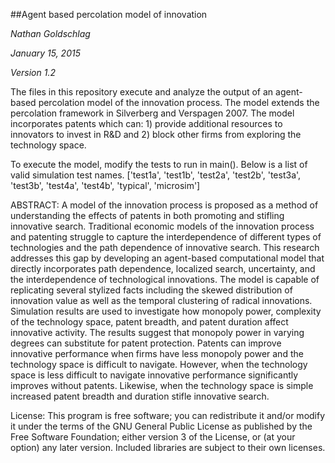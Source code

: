 ##Agent based percolation model of innovation

*Nathan Goldschlag*

*January 15, 2015*

*Version 1.2*


The files in this repository execute and analyze the output of an agent-based percolation model of the innovation process. The model extends the percolation framework in Silverberg and Verspagen 2007. The model incorporates patents which can: 1) provide additional resources to innovators to invest in R&D and 2) block other firms from exploring the technology space.

To execute the model, modify the tests to run in main(). Below is a list of valid simulation test names. 
['test1a', 'test1b', 'test2a', 'test2b', 'test3a', 'test3b', 'test4a', 'test4b', 'typical', 'microsim']

ABSTRACT:
A model of the innovation process is proposed as a method of understanding the effects of patents in both promoting and stifling innovative search. Traditional economic models of the innovation process and patenting struggle to capture the interdependence of different types of technologies and the path dependence of innovative search. This research addresses this gap by developing an agent-based computational model that directly incorporates path dependence, localized search, uncertainty, and the interdependence of technological innovations. The model is capable of replicating several stylized facts including the skewed distribution of innovation value as well as the temporal clustering of radical innovations. Simulation results are used to investigate how monopoly power, complexity of the technology space, patent breadth, and patent duration affect innovative activity. The results suggest that monopoly power in varying degrees can substitute for patent protection. Patents can improve innovative performance when firms have less monopoly power and the technology space is difficult to navigate. However, when the technology space is less difficult to navigate innovative performance significantly improves without patents. Likewise, when the technology space is simple increased patent breadth and duration stifle innovative search.

License: This program is free software; you can redistribute it and/or modify it under the terms of the GNU General Public License as published by the Free Software Foundation; either version 3 of the License, or (at your option) any later version. Included libraries are subject to their own licenses.

